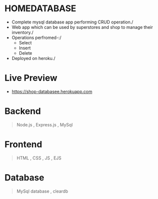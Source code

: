 # HOMEDATABASE
- Complete mysql database app performing CRUD operation./
- Web app which can be used by superstores and shop to manage their inventory./
- Operations perfromed-:/
  -  Select
  -  Insert
  -  Delete
- Deployed on heroku./

 # Live Preview
- https://shop-databasee.herokuapp.com

# Backend
> Node.js , Express.js , MySql

# Frontend
> HTML , CSS , JS , EJS

# Database
> MySql database , cleardb



